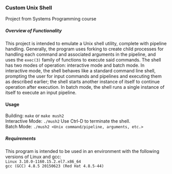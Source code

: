 ### Custom Unix Shell
Project from Systems Programming course

##### Overview of Functionality
This project is intended to emulate a Unix shell utility, complete with pipeline handling. Generally, the program uses forking to create
child processes for handling each command and associated arguments in the pipeline, and uses the ```exec(3)``` family of functions to execute said commands. 
The shell has two modes of operation: interactive mode and batch mode. In interactive mode, the shell behaves like a standard command line shell, prompting the user
for input commands and pipelines and executing them as described earlier; the shell starts another instance of itself to continue operation after execution. In batch mode,
the shell runs a single instance of itself to execute an input pipeline.

#### Usage
Building: ```make``` or ```make mush2```<br />
Interactive Mode: ```./mush2``` Use Ctrl-D to terminate the shell.<br />
Batch Mode: ```./mush2 <Unix command/pipeline, arguments, etc.>```<br />

##### Requirements
This program is intended to be used in an environment with the following versions of Linux and gcc:<br />
```Linux 3.10.0-1160.15.2.el7.x86_64```<br />
```gcc (GCC) 4.8.5 20150623 (Red Hat 4.8.5-44)```<br />
